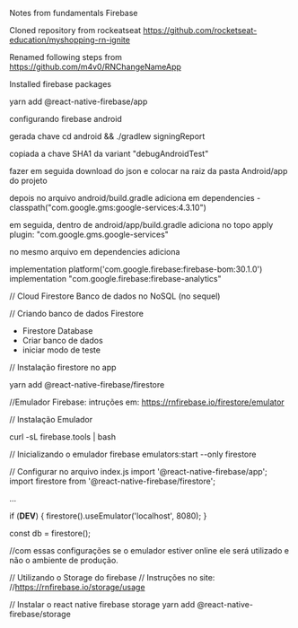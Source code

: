 Notes from fundamentals Firebase

Cloned repository from rockeatseat https://github.com/rocketseat-education/myshopping-rn-ignite

Renamed following steps from https://github.com/m4v0/RNChangeNameApp

Installed firebase packages

yarn add @react-native-firebase/app

configurando  firebase android

gerada chave
cd android && ./gradlew signingReport

copiada a chave SHA1 da variant "debugAndroidTest"

fazer em seguida download do json e colocar na raiz da pasta Android/app do projeto

depois no arquivo android/build.gradle adiciona em dependencies - 
        classpath("com.google.gms:google-services:4.3.10")

em seguida, dentro de android/app/build.gradle adiciona no topo
apply plugin: "com.google.gms.google-services"

no mesmo arquivo em dependencies adiciona

implementation platform('com.google.firebase:firebase-bom:30.1.0')
implementation "com.google.firebase:firebase-analytics"


// Cloud Firestore Banco de dados no NoSQL (no sequel)

// Criando banco de dados Firestore
- Firestore Database
- Criar banco de dados
- iniciar modo de teste

// Instalação firestore no app

yarn add @react-native-firebase/firestore

//Emulador Firebase: intruções em:
https://rnfirebase.io/firestore/emulator

// Instalação Emulador

curl -sL firebase.tools | bash

// Inicializando o emulador
firebase emulators:start --only firestore

// Configurar no arquivo index.js
import '@react-native-firebase/app';
import firestore from '@react-native-firebase/firestore';

...

if (__DEV__) {
  firestore().useEmulator('localhost', 8080);
}

const db = firestore();

//com essas configurações se o emulador estiver online ele será utilizado e não o ambiente de produção.


// Utilizando o Storage do firebase
// Instruções no site:
//https://rnfirebase.io/storage/usage

// Instalar o react native firebase storage
yarn add @react-native-firebase/storage

